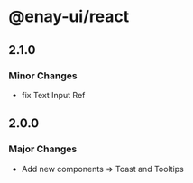 # @enay-ui/react

## 2.1.0

### Minor Changes

- fix Text Input Ref

## 2.0.0

### Major Changes

- Add new components => Toast and Tooltips
